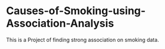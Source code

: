# Causes-of-Smoking-using-Association-Analysis
This is a Project of finding strong association on smoking data.
